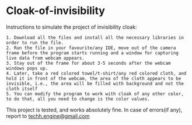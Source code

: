 # Cloak-of-invisibility


Instructions to simulate the project of invisibility cloak:

    1. Download all the files and install all the necessary libraries in order to run the file.
    2. Run the file in your favourite/any IDE, move out of the camera frame before the program starts running and a window for capturing live data from webcam appears.
    3. Stay out of the frame for about 3-5 seconds after the webcam windows pops up.
    4. Later, take a red colored towel/t-shirt/any red colored cloth, and hold it in front of the webcam, the area of the cloth appears to be invisible, i.e., the area will be filled with background and not the cloth itself
    5. You can modify the program to work with cloak of any other color, to do that, all you need to change is the color values.

This project is tested, and works absolutely fine. In case of errors(if any), report to techh.engine@gmail.com
